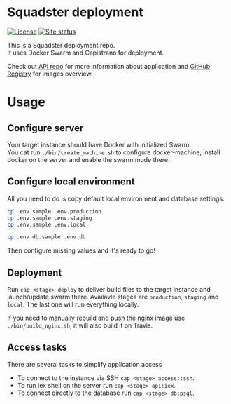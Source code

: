 # Squadster deployment

[![License](https://img.shields.io/github/license/squadster/squadster-deployment.svg)](https://github.com/squadster/squadster-deployment/blob/master/LICENSE)
[![Site status](https://img.shields.io/website?down_color=red&down_message=Offline&up_color=green&up_message=Up&url=http%3A%2F%2Fsquadster.wtf)](http://squadster.wtf)

This is a Squadster deployment repo.<br />
It uses Docker Swarm and Capistrano for deployment.

Check out [API repo](https://github.com/squadster/squadster-api) for more information about application and
[GitHub Registry](https://github.com/orgs/squadster/packages) for images overview.

# Usage

## Configure server

Your target instance should have Docker with initialized Swarm.<br />
You cat run `./bin/create_machine.sh` to configure docker-machine, install docker on the server and enable
the swarm mode there.

## Configure local environment

All you need to do is copy default local environment and database settings:

```bash
cp .env.sample .env.production
cp .env.sample .env.staging
cp .env.sample .env.local

cp .env.db.sample .env.db
```

Then configure missing values and it's ready to go!<br />

## Deployment

Run `cap <stage> deploy` to deliver build files to the target instance and launch/update swarm there.
Availavle stages are `production`, `staging` and `local`. The last one will run everything locally.

If you need to manually rebuild and push the nginx image use `./bin/build_nginx.sh`, it will also build it on Travis.

## Access tasks

There are several tasks to simplify application access

* To connect to the instance via SSH `cap <stage> access::ssh`.
* To run iex shell on the server run `cap <stage> api:iex`.
* To connect directly to the database run `cap <stage> db:psql`.
